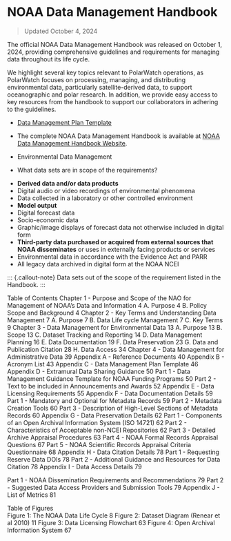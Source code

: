 
# NOAA Data Management Handbook
> Updated October 4, 2024


The official NOAA Data Management Handbook was released on October 1, 2024, providing comprehensive guidelines and requirements for managing data throughout its life cycle. 

We highlight several key topics relevant to PolarWatch operations, as PolarWatch focuses on processing, managing, and distributing environmental data, particularly satellite-derived data, to support oceanographic and polar research. In addition, we provide easy access to key resources from the handbook to support our collaborators in adhering to the guidelines.

* [Data Management Plan Template](dmp_template.md)
* The complete NOAA Data Management Handbook is available at [NOAA Data Management Handbook Website](https://sites.google.com/noaa.gov/noaa-data/handbook).

* Environmental Data Management
- What data sets are in scope of the requirements?

* __Derived data and/or data products__
* Digital audio or video recordings of environmental phenomena
* Data collected in a laboratory or other controlled environment
* __Model output__
* Digital forecast data
* Socio-economic data
* Graphic/image displays of forecast data not otherwise included in digital form
* __Third-party data purchased or acquired from external sources that NOAA disseminates__
or uses in externally facing products or services
* Environmental data in accordance with the Evidence Act and PARR
* All legacy data archived in digital form at the NOAA NCEI


::: {.callout-note}
Data sets out of the scope of the requirement listed in the Handbook.
:::

Table of Contents
Chapter 1 - Purpose and Scope of the NAO for Management of NOAA’s Data and Information	4
A.	Purpose	4
B.	Policy Scope and Background	4
Chapter 2 - Key Terms and Understanding Data Management	7
A.	Purpose	7
B.	Data Life cycle Management	7
C.	Key Terms	9
Chapter 3 - Data Management for Environmental Data	13
A.	Purpose	13
B.	Scope	13
C.	Dataset Tracking and Reporting	14
D.	Data Management Planning	16
E.	Data Documentation	19
F.	Data Preservation	23
G.	Data and Publication Citation	28
H.	Data Access	34
Chapter 4 - Data Management for Administrative Data	39
Appendix A - Reference Documents	40
Appendix B - Acronym List	43
Appendix C - Data Management Plan Template	46
Appendix D - Extramural Data Sharing Guidance	50
Part 1 - Data Management Guidance Template for NOAA Funding Programs	50
Part 2 - Text to be included in Announcements and Awards	52
Appendix E - Data Licensing Requirements	55
Appendix F - Data Documentation Details	59
Part 1 - Mandatory and Optional for Metadata Records	59
Part 2 - Metadata Creation Tools	60
Part 3 - Description of High-Level Sections of Metadata Records	60
Appendix G - Data Preservation Details	62
Part 1 - Components of an Open Archival Information System (ISO 14721)	62
Part 2 - Characteristics of Acceptable non-NCEI Repositories	62
Part 3 - Detailed Archive Appraisal Procedures	63
Part 4 - NOAA Formal Records Appraisal Questions	67
Part 5 - NOAA Scientific Records Appraisal Criteria Questionnaire	68
Appendix H - Data Citation Details	78
Part 1 - Requesting Reserve Data DOIs	78
Part 2 - Additional Guidance and Resources for Data Citation	78
Appendix I - Data Access Details	79
 

Part 1 - NOAA Dissemination Requirements and Recommendations	79
Part 2 - Suggested Data Access Providers and Submission Tools	79
Appendix J - List of Metrics	81

Table of Figures	
Figure 1:	The NOAA Data Life Cycle	8
Figure 2:	Dataset Diagram (Renear et al 2010)	11
Figure 3:	Data Licensing Flowchart	63
Figure 4:	Open Archival Information System	67
